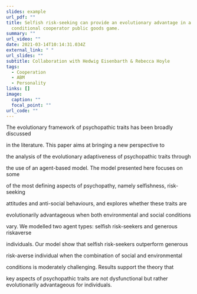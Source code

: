 ```yaml
---
slides: example
url_pdf: ""
title: Selfish risk-seeking can provide an evolutionary advantage in a
  conditional cooperator public goods game.
summary: ""
url_video: ""
date: 2021-03-14T10:14:31.034Z
external_link: " "
url_slides: ""
subtitle: Collaboration with Hedwig Eisenbarth & Rebecca Hoyle
tags:
  - Cooperation
  - ABM
  - Personality
links: []
image:
  caption: ""
  focal_point: ""
url_code: ""
---
```

The evolutionary framework of psychopathic traits has been broadly discussed

in the literature. This paper aims at bringing a new perspective to

the analysis of the evolutionary adaptiveness of psychopathic traits through

the use of an agent-based model. The model presented here focuses on some

of the most defining aspects of psychopathy, namely selfishness, risk-seeking

attitudes and anti-social behaviours, and explores whether these traits are

evolutionarily advantageous when both environmental and social conditions

vary. We modelled two agent types: selfish risk-seekers and generous riskaverse

individuals. Our model show that selfish risk-seekers outperform generous

risk-averse individual when the combination of social and environmental

conditions is moderately challenging. Results support the theory that

key aspects of psychopathic traits are not dysfunctional but rather evolutionarily advantageous for individuals.